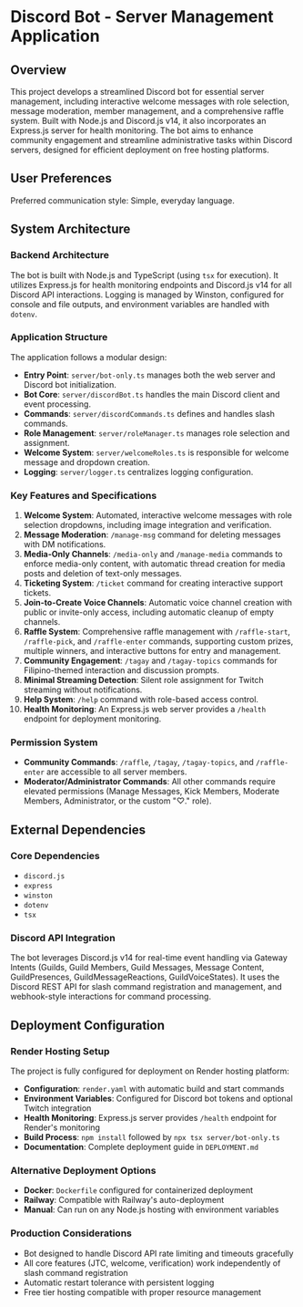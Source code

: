 # Discord Bot - Server Management Application

## Overview
This project develops a streamlined Discord bot for essential server management, including interactive welcome messages with role selection, message moderation, member management, and a comprehensive raffle system. Built with Node.js and Discord.js v14, it also incorporates an Express.js server for health monitoring. The bot aims to enhance community engagement and streamline administrative tasks within Discord servers, designed for efficient deployment on free hosting platforms.

## User Preferences
Preferred communication style: Simple, everyday language.

## System Architecture

### Backend Architecture
The bot is built with Node.js and TypeScript (using `tsx` for execution). It utilizes Express.js for health monitoring endpoints and Discord.js v14 for all Discord API interactions. Logging is managed by Winston, configured for console and file outputs, and environment variables are handled with `dotenv`.

### Application Structure
The application follows a modular design:
- **Entry Point**: `server/bot-only.ts` manages both the web server and Discord bot initialization.
- **Bot Core**: `server/discordBot.ts` handles the main Discord client and event processing.
- **Commands**: `server/discordCommands.ts` defines and handles slash commands.
- **Role Management**: `server/roleManager.ts` manages role selection and assignment.
- **Welcome System**: `server/welcomeRoles.ts` is responsible for welcome message and dropdown creation.
- **Logging**: `server/logger.ts` centralizes logging configuration.

### Key Features and Specifications
1.  **Welcome System**: Automated, interactive welcome messages with role selection dropdowns, including image integration and verification.
2.  **Message Moderation**: `/manage-msg` command for deleting messages with DM notifications.
3.  **Media-Only Channels**: `/media-only` and `/manage-media` commands to enforce media-only content, with automatic thread creation for media posts and deletion of text-only messages.
4.  **Ticketing System**: `/ticket` command for creating interactive support tickets.
5.  **Join-to-Create Voice Channels**: Automatic voice channel creation with public or invite-only access, including automatic cleanup of empty channels.
6.  **Raffle System**: Comprehensive raffle management with `/raffle-start`, `/raffle-pick`, and `/raffle-enter` commands, supporting custom prizes, multiple winners, and interactive buttons for entry and management.
7.  **Community Engagement**: `/tagay` and `/tagay-topics` commands for Filipino-themed interaction and discussion prompts.
8.  **Minimal Streaming Detection**: Silent role assignment for Twitch streaming without notifications.
9.  **Help System**: `/help` command with role-based access control.
10. **Health Monitoring**: An Express.js web server provides a `/health` endpoint for deployment monitoring.

### Permission System
- **Community Commands**: `/raffle`, `/tagay`, `/tagay-topics`, and `/raffle-enter` are accessible to all server members.
- **Moderator/Administrator Commands**: All other commands require elevated permissions (Manage Messages, Kick Members, Moderate Members, Administrator, or the custom "♡." role).

## External Dependencies

### Core Dependencies
-   `discord.js`
-   `express`
-   `winston`
-   `dotenv`
-   `tsx`

### Discord API Integration
The bot leverages Discord.js v14 for real-time event handling via Gateway Intents (Guilds, Guild Members, Guild Messages, Message Content, GuildPresences, GuildMessageReactions, GuildVoiceStates). It uses the Discord REST API for slash command registration and management, and webhook-style interactions for command processing.

## Deployment Configuration

### Render Hosting Setup
The project is fully configured for deployment on Render hosting platform:
- **Configuration**: `render.yaml` with automatic build and start commands
- **Environment Variables**: Configured for Discord bot tokens and optional Twitch integration
- **Health Monitoring**: Express.js server provides `/health` endpoint for Render's monitoring
- **Build Process**: `npm install` followed by `npx tsx server/bot-only.ts`
- **Documentation**: Complete deployment guide in `DEPLOYMENT.md`

### Alternative Deployment Options
- **Docker**: `Dockerfile` configured for containerized deployment
- **Railway**: Compatible with Railway's auto-deployment
- **Manual**: Can run on any Node.js hosting with environment variables

### Production Considerations
- Bot designed to handle Discord API rate limiting and timeouts gracefully
- All core features (JTC, welcome, verification) work independently of slash command registration
- Automatic restart tolerance with persistent logging
- Free tier hosting compatible with proper resource management